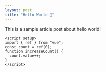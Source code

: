 ```yaml
---
layout: post
title: "Hello World 🎉"
---
```


This is a sample article post about hello world!

```vue
<script setup>
import { ref } from "vue";
const count = ref(0);
function increaseCount() {
  count.value++;
}
</script>
```
